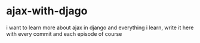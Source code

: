 # ajax-with-djago
i want to learn more about ajax in django and everything i learn, write it here with every commit and each episode of course
